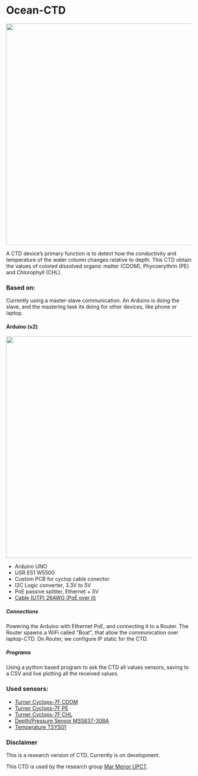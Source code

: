 # Ocean-CTD
<img src="https://user-images.githubusercontent.com/30501761/107502497-0439d780-6b99-11eb-9fac-b34615552ace.jpg" width="800" height="600">

A CTD device’s primary function is to detect how the conductivity and temperature of the water column changes relative to depth.
This CTD obtain the values of colored dissolved organic matter (CDOM), Phycoerythrin (PE) and Chlorophyll (CHL).

### Based on:
Currently using a master-slave communication. An Arduino is doing the slave, and the mastering task its doing for other devices, like phone or laptop.

#### Arduino (v2)
<img src="https://user-images.githubusercontent.com/30501761/107502491-02701400-6b99-11eb-85ca-b9cfb308657b.jpg" width="800" height="600">

* Arduino UNO
* USR ES1 W5500
* Custom PCB for cyclop cable conector
* I2C Logic converter, 3.3V to 5V
* PoE passive splitter, Ethernet + 5V
* [Cable (UTP) 26AWG (PoE over it)](https://bluerobotics.com/store/cables-connectors/cables/cab-nbpuf-4utp-26awg/)

##### Connections
Powering the Arduino with Ethernet PoE, and connecting it to a Router. The Router spawns a WiFi called "Boat", that allow the communication over laptop-CTD. On Router, we configure IP static for the CTD. 

##### Programs
Using a python based program to ask the CTD all values sensors, saving to a CSV and live plotting all the received values.

### Used sensors:
* [Turner Cyclops-7F CDOM](https://www.turnerdesigns.com/cyclops-7f-submersible-fluorometer)
* [Turner Cyclops-7F PE](https://www.turnerdesigns.com/cyclops-7f-submersible-fluorometer)
* [Turner Cyclops-7F CHL](https://www.turnerdesigns.com/cyclops-7f-submersible-fluorometer)
* [Depth/Pressure Sensor MS5837-30BA](https://bluerobotics.com/store/sensors-sonars-cameras/sensors/bar30-sensor-r1/)
* [Temperature TSYS01](https://bluerobotics.com/store/sensors-sonars-cameras/sensors/celsius-sensor-r1/)

### Disclaimer
This is a research version of CTD. Currently is on development.

This CTD is used by the research group [Mar Menor UPCT](https://ocean.upct.es/). 



